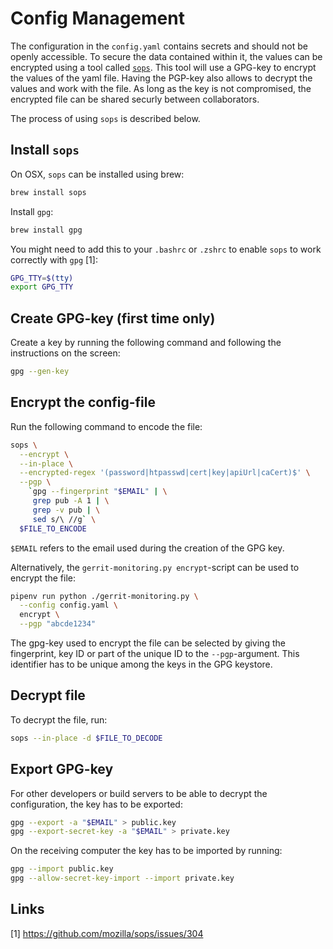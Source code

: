 # Config Management

The configuration in the `config.yaml` contains secrets and should not be openly
accessible. To secure the data contained within it, the values can be encrypted
using a tool called [`sops`](https://github.com/mozilla/sops). This tool will use
a GPG-key to encrypt the values of the yaml file. Having the PGP-key also allows
to decrypt the values and work with the file. As long as the key is not compromised,
the encrypted file can be shared securly between collaborators.

The process of using `sops` is described below.

## Install `sops`

On OSX, `sops` can be installed using brew:

```sh
brew install sops
```

Install `gpg`:

```sh
brew install gpg
```

You might need to add this to your `.bashrc` or `.zshrc` to enable `sops` to work
correctly with `gpg` [1]:

```sh
GPG_TTY=$(tty)
export GPG_TTY
```

## Create GPG-key (first time only)

Create a key by running the following command and following the instructions on
the screen:

```sh
gpg --gen-key
```

## Encrypt the config-file

Run the following command to encode the file:

```sh
sops \
  --encrypt \
  --in-place \
  --encrypted-regex '(password|htpasswd|cert|key|apiUrl|caCert)$' \
  --pgp \
    `gpg --fingerprint "$EMAIL" | \
     grep pub -A 1 | \
     grep -v pub | \
     sed s/\ //g` \
  $FILE_TO_ENCODE
```

`$EMAIL` refers to the email used during the creation of the GPG key.

Alternatively, the `gerrit-monitoring.py encrypt`-script can be used to encrypt
the file:

```sh
pipenv run python ./gerrit-monitoring.py \
  --config config.yaml \
  encrypt \
  --pgp "abcde1234"
```

The gpg-key used to encrypt the file can be selected by giving the fingerprint,
key ID or part of the unique ID to the `--pgp`-argument. This identifier has to
be unique among the keys in the GPG keystore.

## Decrypt file

To decrypt the file, run:

```sh
sops --in-place -d $FILE_TO_DECODE
```

## Export GPG-key

For other developers or build servers to be able to decrypt the configuration,
the key has to be exported:

```sh
gpg --export -a "$EMAIL" > public.key
gpg --export-secret-key -a "$EMAIL" > private.key
```

On the receiving computer the key has to be imported by running:

```sh
gpg --import public.key
gpg --allow-secret-key-import --import private.key
```

## Links

[1] https://github.com/mozilla/sops/issues/304

